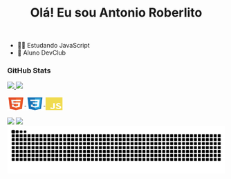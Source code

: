 
<h1 align="center">
Olá! Eu sou Antonio Roberlito 
</h1><br>
<ul>
  <li>👨‍🎓 Estudando JavaScript </li>
  <li>🚀 Aluno DevClub </li>
  
</ul>
<div>
  <h3>GitHub Stats</h3>
  <a href="https://github.com/antonioroberlito">
    <img height="150em" src="https://github-readme-stats.vercel.app/api?username=antonioroberlito&show_icons=true&theme=dracula&include_all_commits=true&count_private=true"/>
    <img height="150em" src="https://github-readme-stats.vercel.app/api/top-langs/?username=antonioroberlito&layout=compact&langs_count=16&theme=dracula"/>
</div>

<div style="display: inline_block"><br>
<img align="center" alt="Img-HTML" height="30" width="40" src="https://raw.githubusercontent.com/devicons/devicon/master/icons/html5/html5-original.svg"/>
<img align="center" alt="Img-CSS" height="30" width="40" src="https://raw.githubusercontent.com/devicons/devicon/master/icons/css3/css3-original.svg"/>
<img align="center" alt="Img-Js" height="30" width="40" src="https://raw.githubusercontent.com/devicons/devicon/master/icons/javascript/javascript-plain.svg"/>
</div>
    
<div><br>
  <a href="mailto:contato@antonioroberlito.tech"><img src="https://img.shields.io/badge/Gmail-D14836?style=for-the-badge&logo=gmail&logoColor=white" target="-blank"></a>
  <a href="https://www.linkedin.com/in/antonioroberlito" target="-blank"><img src="https://img.shields.io/badge/-LinkedIn-%230077B5?style=for-the-badge&logo=linkedin&logoColor=while" target="-blank"></a>
</div>

<picture>
<source media="(prefers-color-scheme: dark)" srcset="https://raw.githubusercontent.com/antonioroberlito/antonioroberlito/output/github-contribution-grid-snake-dark.svg"/>
<source media="(prefers-color-scheme: light)" srcset="https://raw.githubusercontent.com/antonioroberlito/antonioroberlito/output/github-contribution-grid-snake.svg"/>
<img alt="github contribution grid snake animation" src="https://raw.githubusercontent.com/antonioroberlito/antonioroberlito/output/github-contribution-grid-snake.svg"/>
</picture>

